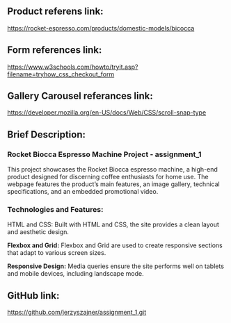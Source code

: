 ## Product referens link:
https://rocket-espresso.com/products/domestic-models/bicocca

## Form references link:
https://www.w3schools.com/howto/tryit.asp?filename=tryhow_css_checkout_form

## Gallery Carousel referances link:
https://developer.mozilla.org/en-US/docs/Web/CSS/scroll-snap-type

## Brief Description:

### Rocket Biocca Espresso Machine Project - assignment_1
This project showcases the Rocket Biocca espresso machine, a high-end product designed for discerning coffee enthusiasts for home use. The webpage features the product’s main features, an image gallery, technical specifications, and an embedded promotional video.

### Technologies and Features:
HTML and CSS: Built with HTML and CSS, the site provides a clean layout and aesthetic design.

**Flexbox and Grid:** Flexbox and Grid are used to create responsive sections that adapt to various screen sizes.

**Responsive Design:** Media queries ensure the site performs well on tablets and mobile devices, including landscape mode.

## GitHub link:
https://github.com/jerzyszajner/assignment_1.git